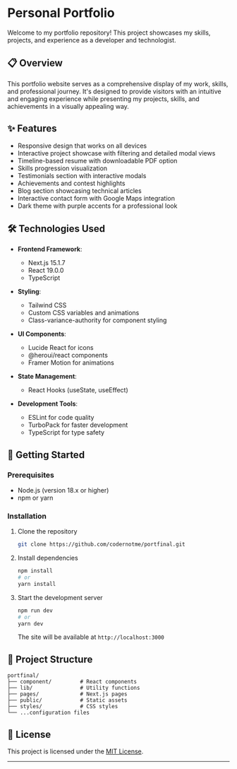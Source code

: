 # Personal Portfolio

Welcome to my portfolio repository! This project showcases my skills, projects, and experience as a developer and technologist.

## 📋 Overview

This portfolio website serves as a comprehensive display of my work, skills, and professional journey. It's designed to provide visitors with an intuitive and engaging experience while presenting my projects, skills, and achievements in a visually appealing way.

## ✨ Features

- Responsive design that works on all devices
- Interactive project showcase with filtering and detailed modal views
- Timeline-based resume with downloadable PDF option
- Skills progression visualization
- Testimonials section with interactive modals
- Achievements and contest highlights
- Blog section showcasing technical articles
- Interactive contact form with Google Maps integration
- Dark theme with purple accents for a professional look

## 🛠️ Technologies Used

- **Frontend Framework**: 
  - Next.js 15.1.7
  - React 19.0.0
  - TypeScript

- **Styling**:
  - Tailwind CSS
  - Custom CSS variables and animations
  - Class-variance-authority for component styling

- **UI Components**:
  - Lucide React for icons
  - @heroui/react components
  - Framer Motion for animations

- **State Management**:
  - React Hooks (useState, useEffect)

- **Development Tools**:
  - ESLint for code quality
  - TurboPack for faster development
  - TypeScript for type safety

## 🚀 Getting Started

### Prerequisites

- Node.js (version 18.x or higher)
- npm or yarn

### Installation

1. Clone the repository
   ```bash
   git clone https://github.com/codernotme/portfinal.git
   ```
2. Install dependencies
   ```bash
   npm install
   # or
   yarn install
   ```
3. Start the development server
   ```bash
   npm run dev
   # or
   yarn dev
   ```
   The site will be available at `http://localhost:3000`

## 📁 Project Structure

```
portfinal/
├── component/         # React components
├── lib/               # Utility functions
├── pages/             # Next.js pages
├── public/            # Static assets
├── styles/            # CSS styles
└── ...configuration files
```

## 📄 License

This project is licensed under the [MIT License](LICENSE).

-----
